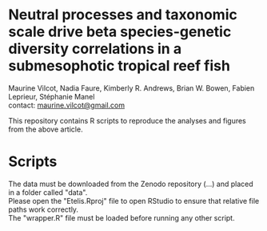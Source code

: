 # Neutral processes and taxonomic scale drive beta species-genetic diversity correlations in a submesophotic tropical reef fish  
Maurine Vilcot, Nadia Faure, Kimberly R. Andrews, Brian W. Bowen, Fabien Leprieur, Stéphanie Manel  
contact: maurine.vilcot@gmail.com  

This repository contains R scripts to reproduce the analyses and figures from the above article.  


# Scripts
The data must be downloaded from the Zenodo repository (...) and placed in a folder called "data".  
Please open the "Etelis.Rproj" file to open RStudio to ensure that relative file paths work correctly.  
The "wrapper.R" file must be loaded before running any other script.  
